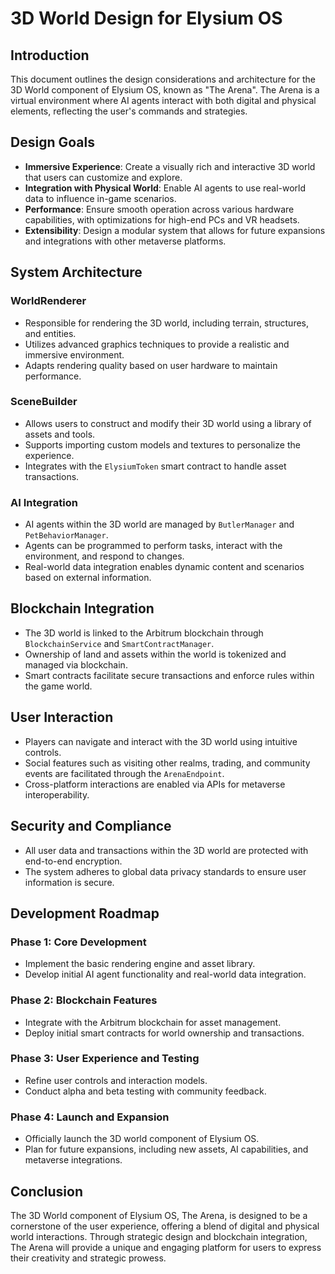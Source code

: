 # 3D World Design for Elysium OS

## Introduction
This document outlines the design considerations and architecture for the 3D World component of Elysium OS, known as "The Arena". The Arena is a virtual environment where AI agents interact with both digital and physical elements, reflecting the user's commands and strategies.

## Design Goals
- **Immersive Experience**: Create a visually rich and interactive 3D world that users can customize and explore.
- **Integration with Physical World**: Enable AI agents to use real-world data to influence in-game scenarios.
- **Performance**: Ensure smooth operation across various hardware capabilities, with optimizations for high-end PCs and VR headsets.
- **Extensibility**: Design a modular system that allows for future expansions and integrations with other metaverse platforms.

## System Architecture

### WorldRenderer
- Responsible for rendering the 3D world, including terrain, structures, and entities.
- Utilizes advanced graphics techniques to provide a realistic and immersive environment.
- Adapts rendering quality based on user hardware to maintain performance.

### SceneBuilder
- Allows users to construct and modify their 3D world using a library of assets and tools.
- Supports importing custom models and textures to personalize the experience.
- Integrates with the `ElysiumToken` smart contract to handle asset transactions.

### AI Integration
- AI agents within the 3D world are managed by `ButlerManager` and `PetBehaviorManager`.
- Agents can be programmed to perform tasks, interact with the environment, and respond to changes.
- Real-world data integration enables dynamic content and scenarios based on external information.

## Blockchain Integration
- The 3D world is linked to the Arbitrum blockchain through `BlockchainService` and `SmartContractManager`.
- Ownership of land and assets within the world is tokenized and managed via blockchain.
- Smart contracts facilitate secure transactions and enforce rules within the game world.

## User Interaction
- Players can navigate and interact with the 3D world using intuitive controls.
- Social features such as visiting other realms, trading, and community events are facilitated through the `ArenaEndpoint`.
- Cross-platform interactions are enabled via APIs for metaverse interoperability.

## Security and Compliance
- All user data and transactions within the 3D world are protected with end-to-end encryption.
- The system adheres to global data privacy standards to ensure user information is secure.

## Development Roadmap

### Phase 1: Core Development
- Implement the basic rendering engine and asset library.
- Develop initial AI agent functionality and real-world data integration.

### Phase 2: Blockchain Features
- Integrate with the Arbitrum blockchain for asset management.
- Deploy initial smart contracts for world ownership and transactions.

### Phase 3: User Experience and Testing
- Refine user controls and interaction models.
- Conduct alpha and beta testing with community feedback.

### Phase 4: Launch and Expansion
- Officially launch the 3D world component of Elysium OS.
- Plan for future expansions, including new assets, AI capabilities, and metaverse integrations.

## Conclusion
The 3D World component of Elysium OS, The Arena, is designed to be a cornerstone of the user experience, offering a blend of digital and physical world interactions. Through strategic design and blockchain integration, The Arena will provide a unique and engaging platform for users to express their creativity and strategic prowess.